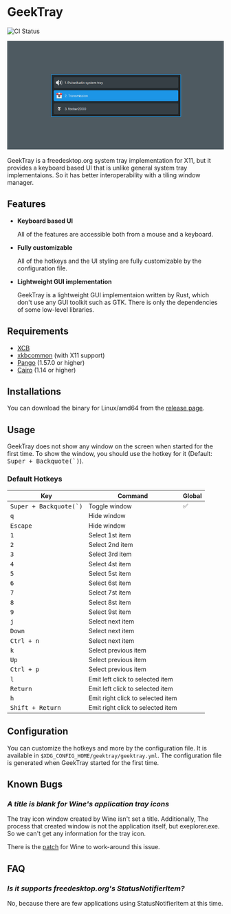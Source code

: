 # GeekTray

![CI Status](https://github.com/emonkak/geektray/actions/workflows/ci.yml/badge.svg)

![Screenshot](extras/screenshot.png)

GeekTray is a freedesktop.org system tray implementation for X11, but it provides a keyboard based UI that is unlike general system tray implementaions. So it has better interoperability with a tiling window manager.

## Features

- **Keyboard based UI**

    All of the features are accessible both from a mouse and a keyboard.

- **Fully customizable**

    All of the hotkeys and the UI styling are fully customizable by the configuration file.

- **Lightweight GUI implementation**

    GeekTray is a lightweight GUI implementaion written by Rust, which don't use any GUI toolkit such as GTK. There is only the dependencies of some low-level libraries.

## Requirements

- [XCB](https://xcb.freedesktop.org/)
- [xkbcommon](https://xkbcommon.org/) (with X11 support)
- [Pango](https://pango.gnome.org/) (1.57.0 or higher)
- [Cairo](https://www.cairographics.org/) (1.14 or higher)

## Installations

You can download the binary for Linux/amd64 from the [release page](https://github.com/emonkak/geektray/releases).

## Usage

GeekTray does not show any window on the screen when started for the first time. To show the window, you should use the hotkey for it (Default: <kbd>Super + Backquote(\`)</kbd>).

### Default Hotkeys

| Key                               | Command                           | Global |
| --------------------------------- | --------------------------------- | ------ |
| <kbd>Super + Backquote(\`)</kbd>  | Toggle window                     | ✅     |
| <kbd>q</kbd>                      | Hide window                       |        |
| <kbd>Escape</kbd>                 | Hide window                       |        |
| <kbd>1</kbd>                      | Select 1st item                   |        |
| <kbd>2</kbd>                      | Select 2nd item                   |        |
| <kbd>3</kbd>                      | Select 3rd item                   |        |
| <kbd>4</kbd>                      | Select 4st item                   |        |
| <kbd>5</kbd>                      | Select 5st item                   |        |
| <kbd>6</kbd>                      | Select 6st item                   |        |
| <kbd>7</kbd>                      | Select 7st item                   |        |
| <kbd>8</kbd>                      | Select 8st item                   |        |
| <kbd>9</kbd>                      | Select 9st item                   |        |
| <kbd>j</kbd>                      | Select next item                  |        |
| <kbd>Down</kbd>                   | Select next item                  |        |
| <kbd>Ctrl + n</kbd>               | Select next item                  |        |
| <kbd>k</kbd>                      | Select previous item              |        |
| <kbd>Up</kbd>                     | Select previous item              |        |
| <kbd>Ctrl + p</kbd>               | Select previous item              |        |
| <kbd>l</kbd>                      | Emit left click to selected item  |        |
| <kbd>Return</kbd>                 | Emit left click to selected item  |        |
| <kbd>h</kbd>                      | Emit right click to selected item |        |
| <kbd>Shift + Return</kbd>         | Emit right click to selected item |        |

## Configuration

You can customize the hotkeys and more by the configuration file. It is available in `$XDG_CONFIG_HOME/geektray/geektray.yml`. The configuration file is generated when GeekTray started for the first time.

## Known Bugs

### *A title is blank for Wine's application tray icons*

The tray icon window created by Wine isn't set a title. Additionally, The process that created window is not the application itself, but exeplorer.exe. So we can't get any information for the tray icon.

There is the [patch](https://gist.github.com/emonkak/1033cfc3f20bd435c5ac3c394205b2c9) for Wine to work-around this issue.

## FAQ

### *Is it supports freedesktop.org's StatusNotifierItem?*

No, because there are few applications using StatusNotifierItem at this time.
